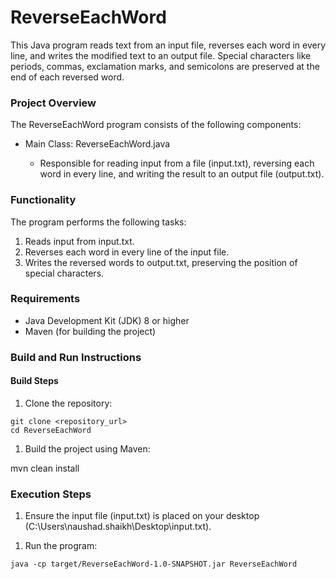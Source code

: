 <h1>ReverseEachWord</h1>
This Java program reads text from an input file, reverses each word in every line, and writes the modified text to an output file. Special characters like periods, commas, exclamation marks, and semicolons are preserved at the end of each reversed word.

<h3>Project Overview</h3>

The ReverseEachWord program consists of the following components:

<ul>
  <li>Main Class: ReverseEachWord.java</li>
  <ul>
    <li>
      Responsible for reading input from a file (input.txt), reversing each word in every line, and writing the result to an output file (output.txt).
    </li>
  </ul>
</ul>

<h3>Functionality</h3>

The program performs the following tasks:

<ol>
  <li>Reads input from input.txt.</li>
  <li>Reverses each word in every line of the input file.</li>
  <li>Writes the reversed words to output.txt, preserving the position of special characters.</li>
</ol>

<h3>Requirements</h3>

<ul>
  <li>Java Development Kit (JDK) 8 or higher</li>
  <li>Maven (for building the project)</li>
</ul>

<h3>Build and Run Instructions</h3>

<h4>Build Steps</h4>

<ol>
  <li>Clone the repository:</li>
</ol>

    git clone <repository_url>
    cd ReverseEachWord
  
<ol>
  <li>Build the project using Maven:</li>
</ol>
    mvn clean install

<h3>Execution Steps</h3>

<ol>
  <li>Ensure the input file (input.txt) is placed on your desktop (C:\Users\naushad.shaikh\Desktop\input.txt).</li>
</ol>

<ol>
  <li>Run the program:</li>
</ol>

    java -cp target/ReverseEachWord-1.0-SNAPSHOT.jar ReverseEachWord
